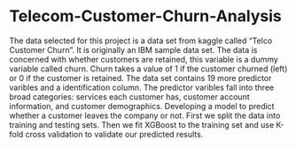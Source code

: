 # Telecom-Customer-Churn-Analysis
The data selected for this project is a data set from kaggle called “Telco Customer Churn”. It is originally an IBM sample data set. 
The data is concerned with whether customers are retained, this variable is a dummy variable called churn. 
Churn takes a value of 1 if the customer churned (left) or 0 if the customer is retained. The data set contains 19 more predictor varibles and a 
identification column. The predictor varibles fall into three broad categories: services each customer has, customer account information, and customer demographics.
Developing a model to predict whether a customer leaves the company or not. First we split the data into training and testing sets. 
Then we fit XGBoost to the training set and use K-fold cross validation to validate our predicted results.
